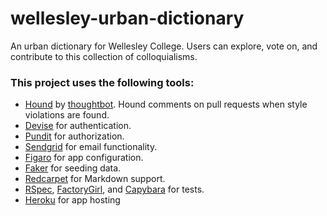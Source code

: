 # wellesley-urban-dictionary
An urban dictionary for Wellesley College. Users can explore, vote on, and contribute to this collection of colloquialisms. 

### This project uses the following tools:
- [Hound](https://houndci.com/) by [thoughtbot](https://thoughtbot.com/). Hound comments on pull requests when style violations are found.
- [Devise](https://github.com/plataformatec/devise) for authentication.
- [Pundit](https://github.com/elabs/pundit) for authorization.
- [Sendgrid](https://addons.heroku.com/sendgrid) for email functionality.
- [Figaro](https://github.com/laserlemon/figaro) for app configuration.
- [Faker](https://github.com/stympy/faker) for seeding data.
- [Redcarpet](https://github.com/vmg/redcarpet) for Markdown support.
- [RSpec](https://github.com/rspec/rspec-rails), [FactoryGirl](https://github.com/thoughtbot/factory_girl_rails), and [Capybara](https://github.com/jnicklas/capybara) for tests.
- [Heroku](https://devcenter.heroku.com/articles/getting-started-with-rails4) for app hosting

